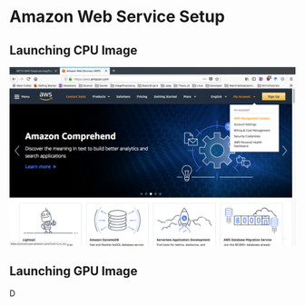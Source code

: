 # Amazon Web Service Setup

## Launching CPU Image
 
![Management Console](/assets/AWS_Setup_F_18/001_Open_Management_Console.png?raw=true)

## Launching GPU Image

D